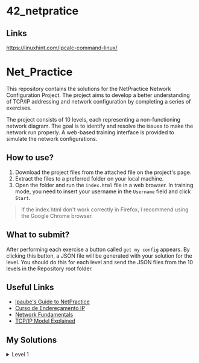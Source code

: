 # 42_netpratice

## Links

https://linuxhint.com/ipcalc-command-linux/






# Net_Practice

This repository contains the solutions for the NetPractice Network Configuration Project. The project aims to develop a better understanding of TCP/IP addressing and network configuration by completing a series of exercises.

The project consists of 10 levels, each representing a non-functioning network diagram. The goal is to identify and resolve the issues to make the network run properly. A web-based training interface is provided to simulate the network configurations.

## How to use?

1. Download the project files from the attached file on the project's page.
2. Extract the files to a preferred folder on your local machine.
3. Open the folder and run the `index.html` file in a web browser. In training mode, you need to insert your username in the `Username` field and click `Start`.
> If the index.html don't work correctly in Firefox, I recommend using the Google Chrome browser.

## What to submit?
After performing each exercise a button called `get my config` appears. By clicking this button, a JSON file will be generated with your solution for the level. You should do this for each level and send the JSON files from the 10 levels in the Repository root folder.

## Useful Links
- [lpaube's Guide to NetPractice](https://github.com/lpaube/NetPractice)
- [Curso de Endereçamento IP](https://www.youtube.com/playlist?list=PLAp37wMSBouCU49LV0qFbItufigjYk-sp)
- [Network Fundamentals](https://www.youtube.com/playlist?list=PLDQaRcbiSnqF5U8ffMgZzS7fq1rHUI3Q8)
- [TCP/IP Model Explained](https://www.youtube.com/watch?v=OTwp3xtd4dg)

## My Solutions

<details>
  <summary>Level 1</summary>
<img src=images/level_1.png>
<details>
















<details>
  <summary>Level 2</summary>

##### Goals
- `🖥 B` comunicate with `🖥 A`
- `🖥 D` comunicate with `🖥 C`

#### Founded Issues
- [ ] - `🖥 A` and `🖥 B` has an established cable connection and have a similar IP address but they have a different Mask.
- [ ] - `🖥 C` and `🖥 D` has an established cable connection and have a similar IP address but they are using a private IP address.

#### How to fix?
1. Change `📶 B1 Mask` to the same of `📶 A1`
2. Change `📶 A1 IP address` to the same of `📶 B1 IP address` - 1.
3. Change `📶 C1 IP address` to `192.168.1.253`
3. Change `📶 D1 IP address` to `192.168.1.254`

</details>

<details>
  <summary>Level 3</summary>

##### Goals
- `🖥 A` comunicate with `🖥 B`
- `🖥 A` comunicate with `🖥 C`
- `🖥 B` comunicate with `🖥 C`

#### Founded Issues
- [ ] - The 3 computers are connected to each other trought a switch but they are using different Masks and IP address ranges.

#### How to fix?
1. Change `📶 A1 Mask` to the same of `📶 C1`
2. Change `📶 B1 Mask` to the same of `📶 C1`
3. Change `📶 C1 IP address` to the same of `📶 A1` - 1.
4. Change `📶 B1 IP address` to the same of `📶 A1` + 1.

</details>

<details>
  <summary>Level 4</summary>

##### Goals
- `🖥 A` comunicate with `🖥 B`
- `🖥 A` comunicate with `🔗 R`

#### Founded Issues
- [ ] `📶 R1, A1 and B1` masks are wrong when its compared with `📶 R2 and R3`
- [ ] `📶 R1 and B1` are using a different IP address range when its compared with `📶 A1`

#### How to fix?
1. Change `📶 R1 Mask` to the same of `📶 R2`
2. Change `📶 A1 Mask` to the same of `📶 R2`
3. Change `📶 B1 Mask` to the same of `📶 R2`
4. Change `📶 R1 IP address` to the same of `📶 A1` - 1.
5. Change `📶 B1 IP address` to the same of `📶 A1` + 1.

</details>

<details>
  <summary>Level 5</summary>

##### Goals
- `🖥 A` comunicate with `🔗 R`
- `🖥 B` comunicate with `🔗 R`
- `🖥 A` comunicate with `🖥 B`

#### Founded Issues
- [ ] `🔄 A Dest and Jump_to` are wrong
- [ ] `📶 A1` has a mask and ip address different from `📶 R1`
- [ ] `🔄 B Jump_to` is wrong
- [ ] `📶 B1` has a mask and ip address different from `📶 R2`

#### How to fix?
1. Change `🔄 A Dest` to `default`
2. Change `🔄 A Jump_to` to `📶 R1 IP adress`
3. Change `📶 A1 Mask` to the same of `📶 R1`
4. Change `📶 A1 IP address` to the same of `📶 R1` - 1.
5. Change `🔄 B Jump_to` to `📶 R2 IP adress`
6. Change `📶 B1 Mask` to the same of `📶 R2`
7. Change `📶 B1 IP address` to the same of `📶 R2` - 1.

</details>

<details>
  <summary>Level 6</summary>

##### Goals
- `🖥 A` connect with the `🌐 Internet`

#### Founded Issues
- [ ] `📶 A1 and R1` are in the wrong range of Mask and IP address.
- [ ] `🔄 A Jump_to` don't points to the correct `📶 R1 IP address`.
- [ ] `🔄 R Dest` is wrong.
- [ ] `🔄 Internet Dest` don't points to `📶 A1 IP address`.

#### How to fix?
1. Change `📶 A1 Mask` to the same of `📶 R1 Mask`
2. Change `📶 R1 IP address` to the same of `📶 A1 IP address` - 1.
3. Change `🔄 A Jump_to` to `📶 R1 IP address`
4. Change `🔄 R Dest` to `default`
5. Change `🔄 Internet Dest` to `📶 A1 IP address` + CIDR Notation of its Mask. In this case `34.146.38.227/25`

</details>

<details>
  <summary>Level 7</summary>

#### Goals
- `🖥 A` comunicate with `🖥 C`

#### Founded Issues
- [ ] `📶 A1 and R11` are in the wrong range because the others R's network are using next ranges.
- [ ] `🔄 A Jump_to` don't points to the correct `📶 R11 IP address`.
- [ ] `🔄 R1 Jump_to` is wrong.
- [ ] `📶 R12, R21, R22 and C1 Masks` are wrong
- [ ] `📶 R21, R22 and C1 IṔ address` are wrong
- [ ] `🔄 R2 Jump_to` is wrong.
- [ ] `🔄 C1 Jump_to` is wrong.

#### How to fix?
1. Change all Masks to '/26'
2. Change `🔄 A Jump_to` to `📶 R11 IP address`
3. Change `📶 R21 IP address` to the same of `📶 R11 IP address` - 1.
4. Change `🔄 R1 Jump_to` to `📶 R21 IP address`
5. Change `🔄 R2 Jump_to` to `📶 R12 IP address`
6. Change `📶 R22 IP address` to `103.198.14.65`
7. Change `📶 C1 IP address` to `103.198.14.66`
8. Change `🔄 C1 Jump_to` to `📶 R22 IP address`

</details>

<details>
  <summary>Level 8</summary>

#### Goals
- `🖥 C` comunicate with `🖥 D`
- `🖥 C` connect with the `🌐 Internet`
- `🖥 D` connect with the `🌐 Internet`

#### Founded Issues
- [ ] `🔄 R1 and R2 Dest` are wrong.
- [ ] `🔄 All Dest except R2 are wrong.
- [ ] `📶 All masks except R12` are wrong.
- [ ] `📶 All IP address except R12` are wrong.

#### How to fix?
1. Change `🔄 Internet to` to `📶 R12 IP address`
2. Change `🔄 R1 and R2 Dest` to `default`
3. Change `📶 All Masks` to the same of `📶 R12 Mask`
4. Change `📶 R13 IP address` to the same of `🔄 R2 Jump_to`
5. Change `📶 R21 IP address` to the same of `📶 R13` - 1.
6. Change `🔄 R1 Jump_to` to `📶 R21`.
7. Change `📶 R23 IP address` to the same of `🔄 Internet Jump_to` + 1.
8. Change `📶 R22 IP address` to the same of `🔄 Internet Jump_to` + 17.
9. Change `📶 D1 IP address` to the same of `📶 R23` + 1.
10. Change `🔄 D Jump_to` to `📶 R23`.
11. Change `📶 C1 IP address` to the same of `📶 R22` + 1.
12. Change `🔄 C Jump_to` to `📶 R22`.

</details>

<details>
  <summary>Level 9</summary>

#### Goals
- `🖥 A` comunicate with `🖥 B`
- `🖥 C` comunicate with `🖥 D`
- `🖥 A` connect with the `🌐 Internet`
- `🖥 A` comunicate with `🖥 D`
- `🖥 B` comunicate with `🖥 C`
- `🖥 C` connect with the `🌐 Internet`

#### Founded Issues
- [ ] `🔄 Internet Dest` has many entries
- [ ] `🔄 R1 Jump_to` has many entries
- [ ] `📶 R11, R22 and R23 Subnets` are all wrong
- [ ] `📶 R12 and R13 IP address` are wrong

#### How to fix?
1. Delete 1 entry of `🔄 Internet Dest`
2. Delete 1 entry of `🔄 R1`
3. Change `🔄 Àll Jump_to` to `default`
4. Change `📶 R11 Subnet Mask` to the same of `📶 R11`
5. Change `📶 R11 IP address` to `42.5.4.1`
6. Change `🔄 A and B` to `📶 R11`
7. Change `📶 A1 IP address` to the same of `📶 R11` + 1
8. Change `📶 B1 IP address` to the same of `📶 R11` + 2
9. Change `🔄 Internet Dest` to 4`2.5.4.0/24`
10. Change `📶 R22 IP address` to `76.2.3.1`
11. Change `🔄 C Jump_to` to `76.2.3.1`
12. Change `📶 C1 IP address` to the same of `📶 R23` + 1
13. Change `🔄 Internet second Dest` to `76.2.3.0/24`
14. Change `📶 R23 IP address` to the same of `🔄 D Jump_to`
15. Change `📶 D1 Mask` to the same of `📶 R23`
16. Change `📶 D1 IP address` to the same of `📶 R23` + 1
17. Change `📶 R13 Mask` to the same of `📶 R21`
18. Change `📶 R21 IP address` to the same of `📶 R13` - 1
19. Change `🔄 R1 Jump_to` to `📶 R21`
19. Change `🔄 R2 Jump_to` to `📶 R13`

</details>

<details>
  <summary>Level 10</summary>

#### Goals
- `🖥 H1` comunicate with `🖥 H2`
- `🖥 H3` comunicate with `🖥 H4`
- `🖥 H1` connect with the `🌐 Internet`
- `🖥 H1` comunicate with `🖥 H4`
- `🖥 H2` comunicate with `🖥 H3`
- `🖥 H3` connect with the `🌐 Internet`
- `🖥 H4` connect with the `🌐 Internet`

#### Founded Issues
- [ ] `🔄 Internet Dest` not fill all IPs
- [ ] `🔄 R1 first Dest` is wrong
- [ ] `📶 H1 and H2 Masks` are wrong
- [ ] `📶 H2 IP address` is wrong
- [ ] `📶 R13 Mask` is wrong
- [ ] `📶 R22, R23 and H31 Mask and IP` are wrong
- [ ] `🔄 H3 Jump_to` is wrong

#### How to fix?
1. Change `🔄 Internet Dest` to `📶 R11 IP address` but with the last octet as `0` + CDIR notation /24
2. Change `📶 H1 and H2 Mask` to the same of `📶 R11`
3. Change `📶 H2 IP address` to the same of `📶 H1` + 1
4. Change `📶 R13 Mask` to the same of `📶 R12`
5. Change `📶 R23 Mask` to the same of `📶 H41`
6. Change `📶 R23 IP address` to the same of `🔄 H4 Jump_to`
7. Change `📶 R22 and H31 Mask` to `255.255.255.224`
8. Change `📶 R22 IP address` to `135.185.182.193`
9. Change `📶 H31 IP address` to the same of `R22` + 1
10. Change `🔄 H3 Jump_to` to `📶 R22`

</details>

## Grade: 100/100
